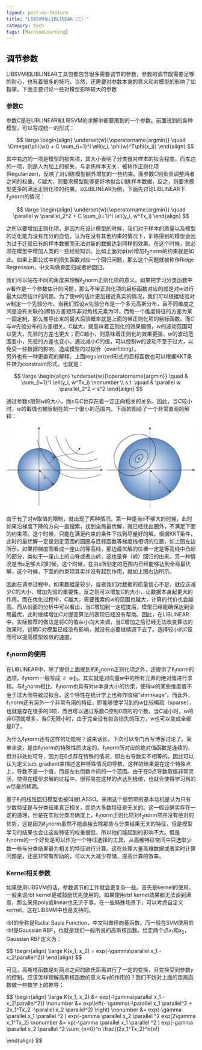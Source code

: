```yaml
---
layout: post-no-feature
title: "LIBSVM与LIBLINEAR（三）"
category: tech
tags: [MachineLearning]
---
```


## 调节参数
LIBSVM和LIBLINEAR工具包都包含很多需要调节的参数，参数的调节既需要足够的耐心，也有着很多的技巧。当然，还需要对参数本身的意义和对模型的影响了如指掌。下面主要讨论一些对模型影响较大的参数

### 参数C
参数$C$是在LIBLINEAR和LIBSVM的求解中都要用到的一个参数。前面说到的各种模型，可以写成统一的形式：

$$
\large
\begin{align}
\underset{w}{\operatorname{argmin}}  \quad \Omega(\phi(w))  + C \sum_{i=1}^l \ell(y_i, \phi(w)^T\phi(x_i))
\end{align}
$$

其中右边的一项是模型的损失项，其大小表明了分类器对样本的拟合程度。而左边的一项，则是人为加上的损失，与训练样本无关，被称作正则化项(Regularizer)，反映了对训练模型额外增加的一些约束。而参数$C$则负责调整两者之间的权重。$C$越大，则要求模型能够更好地拟合训练样本数据，反之，则要求模型更多的满足正则化项的约束。以LIBLINEAR为例，下面先讨论LIBLINEAR下$\ell_2$norm的情况：

$$
\large
\begin{align}
\underset{w}{\operatorname{argmin}}  \quad \parallel w \parallel_2^2  + C \sum_{i=1}^l \ell(y_i, w^Tx_i)
\end{align}
$$

之所以要增加正则化项，是因为在设计模型的时候，我们对于样本的质量以及模型的泛化能力没有充分的自信，认为在没有其他约束的情况下，训练得到的模型会因为过于迁就已有的样本数据而无法对新的数据达到同样的效果。在这个时候，就必须在模型中增加人类的一些经验知识。比如上面对$\phi(w)$增加$\ell_2$norm的约束就是如此。如果上面公式中的损失函数对应一个回归问题，那么这个问题就被称作Ridge Regression，中文叫做脊回归或者岭回归。

我们可以站在不同的角度来理解$\ell_2$norm正则化项的意义。如果把学习分类函数中$w$看作是一个参数估计的问题，那么不带正则化项的目标函数对应的就是对$w$进行最大似然估计的问题。为了使$w$的估计更加接近真实的情况，我们可以根据经验对$w$制定一个先验分布。当我们假设$w$先验分布是一个多元高斯分布，且不同维度之间是没有关联的(即协方差矩阵非对角线元素为$0$)，而每一个维度特征的方差为某一固定制，那么推导出来的最大后验概率就是上面的带正则化项的目标函数。而$C$与$w$先验分布的方差相关。$C$越大，就意味着正则化的效果偏弱，$w$的波动范围可以更大，先验的方差也更大；而$C$越小，则意味着正则化的效果更强，$w$的波动范围变小，先验的方差也变小。通过减小$C$的值，可以控制$w$的波动不至于过大，以免受一些数据的影响，造成模型的过拟合（overfitting）。　  
另外也有一种更直观的解释，上面regularized形式的目标函数也可以根据KKT条件转为constraint形式，也就是：

$$
\large
\begin{align}
\underset{w}{\operatorname{argmin}} \quad &  \sum_{i=1}^l \ell(y_i, w^Tx_i) \nonumber \\ 
s.t. \quad & \parallel w \parallel_2^2 < s^2
\end{align}
$$


通过参数$s$限制$w$的大小，而$s$与$C$也存在着一定正向相关的关系。因此，当$C$较小时，$w$的取值也被限制在的一个很小的范围内。下面的图给了一个非常直观的解释：

![L2Norm](/images/11/l2.svg)

由于有了对w取值的限制，就出现了两种情况。第一种是当$s$不够大的时候，此时如果沿梯度下降的方向一直搜索，找到全局最优解，就已经找出圈外，不满足下面的约束项。这个时候，只能在满足约束的条件下找到尽量好的解。根据KKT条件，此时的最优解一定是划定范围的圆圈与目标函数等梯度线相切的位置，如上图左边所示。如果把梯度图看成一座山的等高线，那边最优解的位置一定是等高线中凸起的部分，类似于一座山上的山脊或者山岭，这也是脊（岭）回归的由来。另一种情况是当$s$足够大的时候，这个时候，在由$s$所划定的范围内已经能够达到全局最优解，这个时候，下面的约束项其实并没有起到作用，就如上图右边所示。

因此在调参过程中，如果数据量较少，或者我们对数据的质量信心不足，就应该减少$C$的大小，增加先验的重要性，反之则可以增加$C$的大小，让数据本身起更大的作用。而在优化过程中，$C$越大，需要搜索的$w$的范围也越大，计算的代价也会越高。而从前面的分析中可以看出，当$C$增加到一定程度后，模型已经能确保达到全局最优，此时继续增加$C$对提高算法的表现已经没有帮助。因此，在LIBLINEAR中，实际推荐的做法是将$C$的值从小向大来调，当$C$增加之后已经无法改变算法的效果时，说明$C$对模型已经没有影响，就没有必要继续调下去了。选择较小的$C$反而可以提高模型收敛的速度。

### $\ell_1$norm的使用
在LIBLINEAR中，除了提供上面提到的$\ell_2$norm正则化项之外，还提供了$\ell_1$norm的选项。$\ell_1$norm一般写成$\parallel w \parallel_1$，其实就是对向量$w$中的所有元素的绝对值进行求和。与$\ell_2$norm相比，$\ell_1$norm也具有对$w$本身大小的约束，使得$w$的某些维度值不至于过大而导致过拟合。这个特性在统计学上也称作收缩”shrinkage”。而此外，$\ell_1$norm还有另外一个非常有用的特征，即能够使学习到的$w$比较稀疏（sparse），也就是存在很多的$0$项，而且可以通过系数$C$控制$0$项的的个数。当$C$减小时，$w$的非0项就增多，当$C$无限小时，由于完全没有拟合损失的压力，$w$也可以变成全部是$0$了。

为什么$\ell_1$norm还有这样的功能呢？说来话长，下次可以专门再写博客讨论了。简单来说，是由$\ell_1$norm的特殊性质决定的。$\ell_1$norm所对应的绝对值函数是连续的，但并非处处可导，因为在$0$点存在特殊的情况，即左右导数实不相等的。因此可以认为定义sub_gradient来描述这种特殊情况的导数，这样的结果是在这个特殊点上，导数不是一个值，而是左右倒数中间的一个范围。由于在$0$点导数取值非常灵活，使得在模型求解的过程中，很容易在这样的点达到极值，也就会使得学习到的$w$尽量的稀疏。

基于$\ell_1$的线性回归模型也被叫做LASSO。采用这个惩罚项的基本动机是认为只有少数特征是与分类结果真正相关，而绝大多数特征是无关的。这一假设确实存在一定的道理，但是在实际分类准确度上，$\ell_1$norm正则化项对$\ell_2$norm项并没有绝对的优势，这是因为$\ell_2$norm虽然不能直接去除那些与分类结果无关的特征，但是模型学习的结果也会让这些特征的权重很低，所以他们能起到的影响不大。但是$\ell_1$norm的一个好处是可以作为一个特征选择的工具，从高维特征空间中只选取少数一些与分类结果最为相关的特征进行计算。这在处理大量高维数据或者实时计算问题是，还是非常有帮助的，可以大大减少存储，提高计算的效率。

### Kernel相关参数
如果使用LIBSVM的话，参数调节的工作就会更复杂一些。首先是kernel的使用。一般来说rbf kernel是被鼓励优先使用的。如果使用rbf kernel效果都无法调到满意，那么采用poly或linear也无济于事。在一些特殊场景下，可以考虑自定义kernel，这在LIBSVM中也是支持的。

rbf的全称是Radial Basis Function，中文叫做径向基函数。而一般在SVM使用的rbf是Gaussian RBF，也就是我们一般所说的高斯核函数。给定两个点$x_1$和$x_2$，Gaussian RBF定义为：

$$
\begin{align}
\large
K(x_1, x_2) = exp(-\gamma\parallel x_1 - x_2\parallel^2})
\end{align}
$$

可见，高斯核函数是对两点之间的欧氏距离进行了一定的变换，且变换受到参数$\gamma$的控制。应该怎样理解高斯核函数的意义与$\gamma$的作用的？我们不妨对上面的距离函数做一些数学上的推导：

$$
\begin{align}
\large
K(x_1, x_2) &= exp(-\gamma\parallel x_1 - x_2\parallel^2}) \nonumber
			&= exp\left(- \gamma(-\parallel x_1 \parallel^2 + 2x_1^Tx_2  -\parallel x_2 \parallel^2) \right) \nonumber
			&= exp(-\gamma \parallel x_1 \parallel ^2 ) exp(-gamma \parallel x_2 \parallel ^2
exp(2\gamma x_1^Tx_2) \nonumber
			&= xp(-\gamma \parallel x_1 \parallel ^2 ) exp(-gamma \parallel x_2 \parallel ^2
\sum_{n=0}^n \frac{(2x_1^Tx_2}^n{n!}

\end{align}
$$



